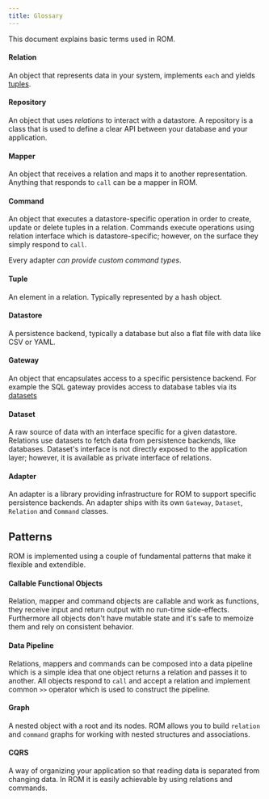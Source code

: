 ```yaml
---
title: Glossary
---
```


This document explains basic terms used in ROM.

#### Relation

An object that represents data in your system, implements `each` and yields [tuples](#tuple).

#### Repository

An object that uses _relations_ to interact with a datastore. A repository is a class that is used to define a clear API between your database and your application.

#### Mapper

An object that receives a relation and maps it to another representation. Anything that responds to `call` can be a mapper in ROM.

#### Command

An object that executes a datastore-specific operation in order to create, update or delete tuples in a relation. Commands execute operations using relation interface which is datastore-specific; however, on the surface they simply respond to `call`.

Every adapter _can provide custom command types_.

#### Tuple

An element in a relation. Typically represented by a hash object.

#### Datastore

A persistence backend, typically a database but also a flat file with data like CSV or YAML.

#### Gateway

An object that encapsulates access to a specific persistence backend. For example the SQL gateway provides access to database tables via its [datasets](#dataset)

#### Dataset

A raw source of data with an interface specific for a given datastore. Relations use datasets to fetch data from persistence backends, like databases. Dataset's interface is not directly exposed to the application layer; however, it is available as private interface of relations.

#### Adapter

An adapter is a library providing infrastructure for ROM to support specific persistence backends. An adapter ships with its own `Gateway`, `Dataset`, `Relation` and `Command` classes.

## Patterns

ROM is implemented using a couple of fundamental patterns that make it flexible and extendible.

#### Callable Functional Objects

Relation, mapper and command objects are callable and work as functions, they receive input and return output with no run-time side-effects. Furthermore all objects don't have mutable state and it's safe to memoize them and rely on consistent behavior.

#### Data Pipeline

Relations, mappers and commands can be composed into a data pipeline which is a simple idea that one object returns a relation and passes it to another. All objects respond to `call` and accept a relation and implement common `>>` operator which is used to construct the pipeline.

#### Graph

A nested object with a root and its nodes. ROM allows you to build `relation` and `command` graphs for working with nested structures and associations.

#### CQRS

A way of organizing your application so that reading data is separated from changing data. In ROM it is easily achievable by using relations and commands.
